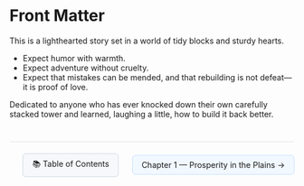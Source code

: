 # Front Matter

This is a lighthearted story set in a world of tidy blocks and sturdy hearts.

- Expect humor with warmth.
- Expect adventure without cruelty.
- Expect that mistakes can be mended, and that rebuilding is not defeat—it is proof of love.

Dedicated to anyone who has ever knocked down their own carefully stacked tower and learned, laughing a little, how to build it back better.

<!-- NAVIGATION START -->
<div style="border-top: 1px solid #e1e4e8; margin-top: 40px; padding-top: 20px; display: flex; justify-content: space-between; align-items: center;">
  <div></div>
  <a href="index.html" style="background-color: #f6f8fa; border: 1px solid #d1d9e0; padding: 8px 16px; text-decoration: none; border-radius: 6px;">📚 Table of Contents</a>
  <a href="chapters/chapter-01-prosperity-in-the-plains.html" style="background-color: #f1f8ff; border: 1px solid #c8e1ff; padding: 8px 16px; text-decoration: none; border-radius: 6px;">Chapter 1 — Prosperity in the Plains →</a>
</div>
<!-- NAVIGATION END -->
